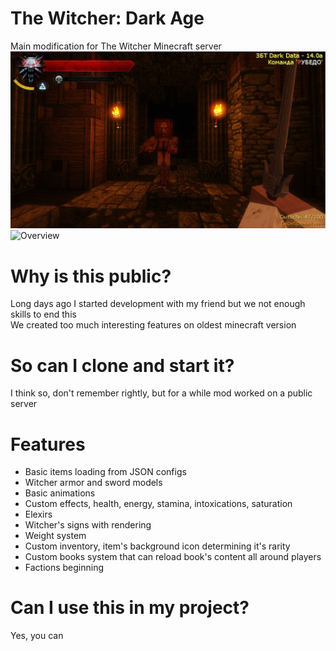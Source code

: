 # The Witcher: Dark Age
Main modification for The Witcher Minecraft server  
![Screenshot](/VlLsyoPqpUc.jpg)
![Overview](https://www.youtube.com/watch?v=4IlgCKrvoLs)  

# Why is this public?
Long days ago I started development with my friend but we not enough skills to end this  
We created too much interesting features on oldest minecraft version

# So can I clone and start it?
I think so, don't remember rightly, but for a while mod worked on a public server

# Features
- Basic items loading from JSON configs
- Witcher armor and sword models
- Basic animations
- Custom effects, health, energy, stamina, intoxications, saturation
- Elexirs
- Witcher's signs with rendering
- Weight system
- Custom inventory, item's background icon determining it's rarity
- Custom books system that can reload book's content all around players
- Factions beginning

# Can I use this in my project?
Yes, you can  
